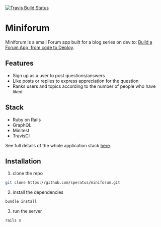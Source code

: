[![Travis Build Status](https://travis-ci.org/speratus/miniforum.svg?branch=master)](https://travis-ci.org/speratus/miniforum)

# Miniforum
Miniforum is a small Forum app built for a blog series on dev.to: [Build a Forum App, from code to Deploy][series].

## Features

* Sign up as a user to post questions/answers
* Like posts or replies to express appreciation for the question
* Ranks users and topics according to the number of people who have liked 

## Stack

* Ruby on Rails
* GraphQL
* Minitest
* TravisCI

See full details of the whole application stack [here][series].

## Installation

1. clone the repo
```bash
git clone https://github.com/speratus/miniforum.git
```

2. install the dependencies
```bash
bundle install
```

3. run the server
```bash
rails s
```

[series]: https://dev.to/speratus/build-a-forum-app-from-code-to-deploy-3lcc/